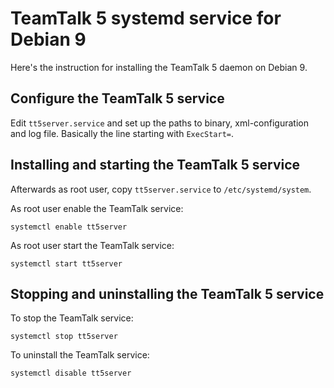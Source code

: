 # TeamTalk 5 systemd service for Debian 9

Here's the instruction for installing the TeamTalk 5 daemon on Debian
9.

## Configure the TeamTalk 5 service

Edit `tt5server.service` and set up the paths to binary,
xml-configuration and log file. Basically the line starting with
`ExecStart=`.

## Installing and starting the TeamTalk 5 service

Afterwards as root user, copy `tt5server.service` to `/etc/systemd/system`.

As root user enable the TeamTalk service:

`systemctl enable tt5server`

As root user start the TeamTalk service:

`systemctl start tt5server`

## Stopping and uninstalling the TeamTalk 5 service

To stop the TeamTalk service:

`systemctl stop tt5server`

To uninstall the TeamTalk service:

`systemctl disable tt5server`
